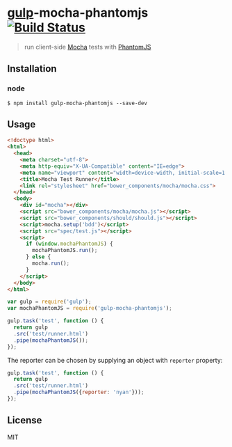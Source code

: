 # [gulp](https://github.com/wearefractal/gulp)-mocha-phantomjs [![Build Status](https://travis-ci.org/mrhooray/gulp-mocha-phantomjs.svg?branch=master)](https://travis-ci.org/mrhooray/gulp-mocha-phantomjs)
> run client-side [Mocha](https://github.com/visionmedia/mocha) tests with [PhantomJS](https://github.com/ariya/phantomjs)

## Installation
### node
```shell
$ npm install gulp-mocha-phantomjs --save-dev
```

## Usage
```html
<!doctype html>
<html>
  <head>
    <meta charset="utf-8">
    <meta http-equiv="X-UA-Compatible" content="IE=edge">
    <meta name="viewport" content="width=device-width, initial-scale=1.0">
    <title>Mocha Test Runner</title>
    <link rel="stylesheet" href="bower_components/mocha/mocha.css">
  </head>
  <body>
    <div id="mocha"></div>
    <script src="bower_components/mocha/mocha.js"></script>
    <script src="bower_components/should/should.js"></script>
    <script>mocha.setup('bdd')</script>
    <script src="spec/test.js"></script>
    <script>
      if (window.mochaPhantomJS) {
        mochaPhantomJS.run();
      } else {
        mocha.run();
      }
    </script>
  </body>
</html>
```

```javascript
var gulp = require('gulp');
var mochaPhantomJS = require('gulp-mocha-phantomjs');

gulp.task('test', function () {
  return gulp
  .src('test/runner.html')
  .pipe(mochaPhantomJS());
});
```

The reporter can be chosen by supplying an object with `reporter` property:

```javascript
gulp.task('test', function () {
  return gulp
  .src('test/runner.html')
  .pipe(mochaPhantomJS({reporter: 'nyan'}));
});
```

## License
MIT
